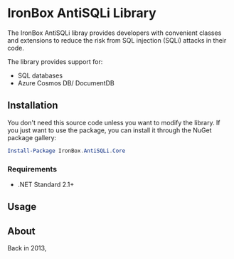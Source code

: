 # IronBox AntiSQLi Library
The IronBox AntiSQLi libray provides developers with convenient classes and extensions to reduce the risk from SQL injection (SQLi) attacks in their code.

The library provides support for:

- SQL databases
- Azure Cosmos DB/ DocumentDB

## Installation

You don't need this source code unless you want to modify the library. If you just want to use the package, you can install it through the NuGet package gallery:

```powershell
Install-Package IronBox.AntiSQLi.Core
```

### Requirements

- .NET Standard 2.1+



## Usage


## About
Back in 2013, 
